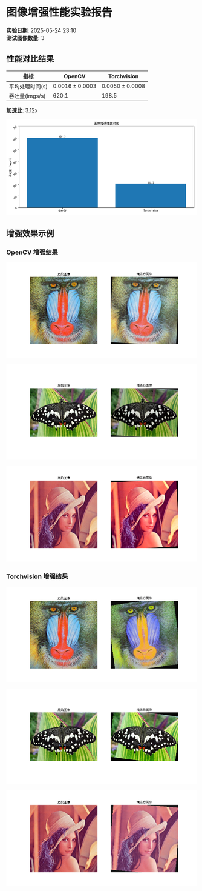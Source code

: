 
# 图像增强性能实验报告

**实验日期**: 2025-05-24 23:10  
**测试图像数量**: 3

## 性能对比结果

| 指标 | OpenCV | Torchvision |
|------|--------|-------------|
| 平均处理时间(s) | 0.0016 ± 0.0003 | 0.0050 ± 0.0008 |
| 吞吐量(imgs/s) | 620.1 | 198.5 |

**加速比**: 3.12x

![性能对比图](performance_comparison.png)

## 增强效果示例

### OpenCV 增强结果

![OpenCV增强示例](opencv_results/result_0.png)

![OpenCV增强示例](opencv_results/result_1.png)

![OpenCV增强示例](opencv_results/result_2.png)


### Torchvision 增强结果

![Torchvision增强示例](torchvision_results/result_0.png)

![Torchvision增强示例](torchvision_results/result_1.png)

![Torchvision增强示例](torchvision_results/result_2.png)
